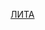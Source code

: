 [ЛИТА]([http://example.com](https://onedrive.live.com/?authkey=%21ANp7LjWiMXJD7UA&id=28173A3F5226D915%2112945&cid=28173A3F5226D915))

